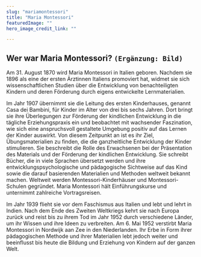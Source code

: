 ```yaml
---
slug: "mariamontessori"
title: "Maria Montessori"
featuredImage: ""
hero_image_credit_link: ""

---
```


## Wer war Maria Montessori? `(Ergänzung: Bild)`

Am 31. August 1870 wird Maria Montessori in Italien geboren. Nachdem sie 1896 als eine der ersten Ärztinnen Italiens
promoviert hat, widmet sie sich wissenschaftlichen Studien über die Entwicklung von benachteiligten Kindern und deren
Förderung durch eigens entwickelte Lernmaterialien.

Im Jahr 1907 übernimmt sie die Leitung des ersten Kinderhauses, genannt Casa dei Bambini, für Kinder im Alter von drei
bis sechs Jahren. Dort bringt sie ihre Überlegungen zur Förderung der kindlichen Entwicklung in die tägliche
Erziehungspraxis ein und beobachtet mit wachsender Faszination, wie sich eine anspruchsvoll gestaltete Umgebung positiv
auf das Lernen der Kinder auswirkt. Von diesem Zeitpunkt an ist es ihr Ziel, Übungsmaterialien zu finden, die die
ganzheitliche Entwicklung der Kinder stimulieren. Sie beschreibt die Rolle des Erwachsenen bei der Präsentation des
Materials und der Förderung der kindlichen Entwicklung. Sie schreibt Bücher, die in viele Sprachen übersetzt werden und
ihre entwicklungspsychologische und pädagogische Sichtweise auf das Kind sowie die darauf basierenden Materialien und
Methoden weltweit bekannt machen. Weltweit werden Montessori-Kinderhäuser und Montessori-Schulen gegründet. Maria
Montessori hält Einführungskurse und unternimmt zahlreiche Vortragsreisen.

Im Jahr 1939 flieht sie vor dem Faschismus aus Italien und lebt und lehrt in Indien. Nach dem Ende des Zweiten
Weltkriegs kehrt sie nach Europa zurück und reist bis zu ihrem Tod im Jahr 1952 durch verschiedene Länder, um ihr Wissen
und ihre Ideen zu verbreiten. Am 6. Mai 1952 verstirbt Maria Montessori in Nordwijk aan Zee in den Niederlanden. Ihr
Erbe in Form ihrer pädagogischen Methode und ihrer Materialien lebt jedoch weiter und beeinflusst bis heute die Bildung
und Erziehung von Kindern auf der ganzen Welt.
